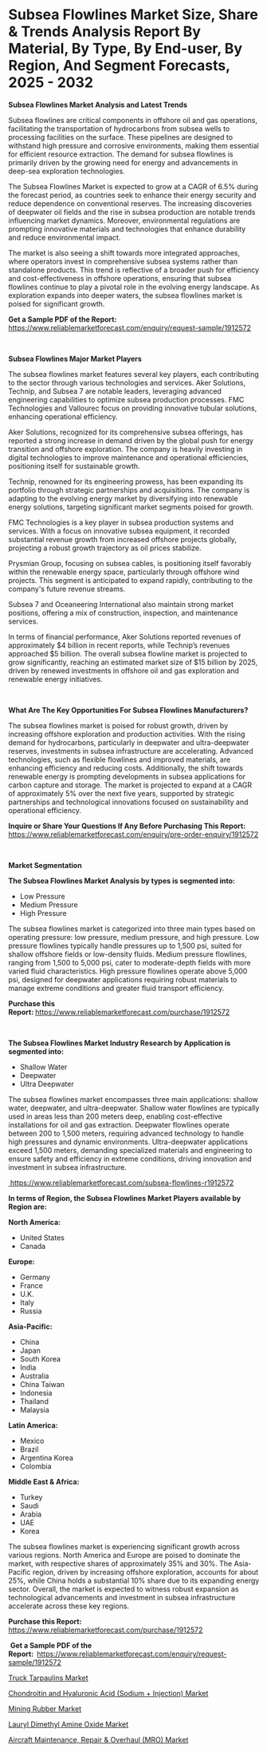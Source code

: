 <p><h1>Subsea Flowlines Market Size, Share & Trends Analysis Report By Material, By Type, By End-user, By Region, And Segment Forecasts, 2025 - 2032</h1></p><p><strong>Subsea Flowlines Market Analysis and Latest Trends</strong></p>
<p><p>Subsea flowlines are critical components in offshore oil and gas operations, facilitating the transportation of hydrocarbons from subsea wells to processing facilities on the surface. These pipelines are designed to withstand high pressure and corrosive environments, making them essential for efficient resource extraction. The demand for subsea flowlines is primarily driven by the growing need for energy and advancements in deep-sea exploration technologies.</p><p>The Subsea Flowlines Market is expected to grow at a CAGR of 6.5% during the forecast period, as countries seek to enhance their energy security and reduce dependence on conventional reserves. The increasing discoveries of deepwater oil fields and the rise in subsea production are notable trends influencing market dynamics. Moreover, environmental regulations are prompting innovative materials and technologies that enhance durability and reduce environmental impact. </p><p>The market is also seeing a shift towards more integrated approaches, where operators invest in comprehensive subsea systems rather than standalone products. This trend is reflective of a broader push for efficiency and cost-effectiveness in offshore operations, ensuring that subsea flowlines continue to play a pivotal role in the evolving energy landscape. As exploration expands into deeper waters, the subsea flowlines market is poised for significant growth.</p></p>
<p><strong>Get a Sample PDF of the Report:&nbsp;</strong> <a href="https://www.reliablemarketforecast.com/enquiry/request-sample/1912572?utm_campaign=1875&utm_medium=2&utm_source=Github&utm_content=ia&utm_term=31012025&utm_id=subsea-flowlines">https://www.reliablemarketforecast.com/enquiry/request-sample/1912572</a></p>
<p>&nbsp;</p>
<p><strong>Subsea Flowlines Major Market Players</strong></p>
<p><p>The subsea flowlines market features several key players, each contributing to the sector through various technologies and services. Aker Solutions, Technip, and Subsea 7 are notable leaders, leveraging advanced engineering capabilities to optimize subsea production processes. FMC Technologies and Vallourec focus on providing innovative tubular solutions, enhancing operational efficiency.</p><p>Aker Solutions, recognized for its comprehensive subsea offerings, has reported a strong increase in demand driven by the global push for energy transition and offshore exploration. The company is heavily investing in digital technologies to improve maintenance and operational efficiencies, positioning itself for sustainable growth. </p><p>Technip, renowned for its engineering prowess, has been expanding its portfolio through strategic partnerships and acquisitions. The company is adapting to the evolving energy market by diversifying into renewable energy solutions, targeting significant market segments poised for growth.</p><p>FMC Technologies is a key player in subsea production systems and services. With a focus on innovative subsea equipment, it recorded substantial revenue growth from increased offshore projects globally, projecting a robust growth trajectory as oil prices stabilize.</p><p>Prysmian Group, focusing on subsea cables, is positioning itself favorably within the renewable energy space, particularly through offshore wind projects. This segment is anticipated to expand rapidly, contributing to the company's future revenue streams.</p><p>Subsea 7 and Oceaneering International also maintain strong market positions, offering a mix of construction, inspection, and maintenance services.</p><p>In terms of financial performance, Aker Solutions reported revenues of approximately $4 billion in recent reports, while Technip’s revenues approached $5 billion. The overall subsea flowline market is projected to grow significantly, reaching an estimated market size of $15 billion by 2025, driven by renewed investments in offshore oil and gas exploration and renewable energy initiatives.</p></p>
<p>&nbsp;</p>
<p><strong>What Are The Key Opportunities For Subsea Flowlines Manufacturers?</strong></p>
<p><p>The subsea flowlines market is poised for robust growth, driven by increasing offshore exploration and production activities. With the rising demand for hydrocarbons, particularly in deepwater and ultra-deepwater reserves, investments in subsea infrastructure are accelerating. Advanced technologies, such as flexible flowlines and improved materials, are enhancing efficiency and reducing costs. Additionally, the shift towards renewable energy is prompting developments in subsea applications for carbon capture and storage. The market is projected to expand at a CAGR of approximately 5% over the next five years, supported by strategic partnerships and technological innovations focused on sustainability and operational efficiency.</p></p>
<p><strong>Inquire or Share Your Questions If Any Before Purchasing This Report:</strong> <a href="https://www.reliablemarketforecast.com/enquiry/pre-order-enquiry/1912572?utm_campaign=1875&utm_medium=2&utm_source=Github&utm_content=ia&utm_term=31012025&utm_id=subsea-flowlines">https://www.reliablemarketforecast.com/enquiry/pre-order-enquiry/1912572</a></p>
<p>&nbsp;</p>
<p><strong>Market Segmentation</strong></p>
<p><strong>The Subsea Flowlines Market Analysis by types is segmented into:</strong></p>
<p><ul><li>Low Pressure</li><li>Medium Pressure</li><li>High Pressure</li></ul></p>
<p><p>The subsea flowlines market is categorized into three main types based on operating pressure: low pressure, medium pressure, and high pressure. Low pressure flowlines typically handle pressures up to 1,500 psi, suited for shallow offshore fields or low-density fluids. Medium pressure flowlines, ranging from 1,500 to 5,000 psi, cater to moderate-depth fields with more varied fluid characteristics. High pressure flowlines operate above 5,000 psi, designed for deepwater applications requiring robust materials to manage extreme conditions and greater fluid transport efficiency.</p></p>
<p><strong>Purchase this Report:&nbsp;</strong><a href="https://www.reliablemarketforecast.com/purchase/1912572?utm_campaign=1875&utm_medium=2&utm_source=Github&utm_content=ia&utm_term=31012025&utm_id=subsea-flowlines">https://www.reliablemarketforecast.com/purchase/1912572</a></p>
<p>&nbsp;</p>
<p><strong>The Subsea Flowlines Market Industry Research by Application is segmented into:</strong></p>
<p><ul><li>Shallow Water</li><li>Deepwater</li><li>Ultra Deepwater</li></ul></p>
<p><p>The subsea flowlines market encompasses three main applications: shallow water, deepwater, and ultra-deepwater. Shallow water flowlines are typically used in areas less than 200 meters deep, enabling cost-effective installations for oil and gas extraction. Deepwater flowlines operate between 200 to 1,500 meters, requiring advanced technology to handle high pressures and dynamic environments. Ultra-deepwater applications exceed 1,500 meters, demanding specialized materials and engineering to ensure safety and efficiency in extreme conditions, driving innovation and investment in subsea infrastructure.</p></p>
<p><a href="https://www.reliablemarketforecast.com/subsea-flowlines-r1912572?utm_campaign=1875&utm_medium=2&utm_source=Github&utm_content=ia&utm_term=31012025&utm_id=subsea-flowlines">&nbsp;https://www.reliablemarketforecast.com/subsea-flowlines-r1912572</a></p>
<p><strong>In terms of Region, the Subsea Flowlines Market Players available by Region are:</strong></p>
<p>
    <p> <strong> North America: </strong>
        <ul>
            <li>United States</li>
            <li>Canada</li>
        </ul>
        </p> 
    <p> <strong> Europe: </strong>
        <ul>
            <li>Germany</li>
            <li>France</li>
            <li>U.K.</li>
            <li>Italy</li>
            <li>Russia</li>
        </ul>
        </p> 
    <p> <strong> Asia-Pacific: </strong>
        <ul>
            <li>China</li>
            <li>Japan</li>
            <li>South Korea</li>
            <li>India</li>
            <li>Australia</li>
            <li>China Taiwan</li>
            <li>Indonesia</li>
            <li>Thailand</li>
            <li>Malaysia</li>
        </ul>
        </p> 
    <p> <strong> Latin America: </strong>
        <ul>
            <li>Mexico</li>
            <li>Brazil</li>
            <li>Argentina Korea</li>
            <li>Colombia</li>
        </ul>
        </p> 
    <p> <strong> Middle East & Africa: </strong>
        <ul>
            <li>Turkey</li>
            <li>Saudi</li>
            <li>Arabia</li>
            <li>UAE</li>
            <li>Korea</li>
        </ul>
    </p>
    </p>
<p><p>The subsea flowlines market is experiencing significant growth across various regions. North America and Europe are poised to dominate the market, with respective shares of approximately 35% and 30%. The Asia-Pacific region, driven by increasing offshore exploration, accounts for about 25%, while China holds a substantial 10% share due to its expanding energy sector. Overall, the market is expected to witness robust expansion as technological advancements and investment in subsea infrastructure accelerate across these key regions.</p></p>
<p><strong>Purchase this Report: </strong><a href="https://www.reliablemarketforecast.com/purchase/1912572?utm_campaign=1875&utm_medium=2&utm_source=Github&utm_content=ia&utm_term=31012025&utm_id=subsea-flowlines">https://www.reliablemarketforecast.com/purchase/1912572</a></p>
<p>&nbsp;<strong>Get a Sample PDF of the Report:&nbsp;&nbsp;</strong><a href="https://www.reliablemarketforecast.com/enquiry/request-sample/1912572?utm_campaign=1875&utm_medium=2&utm_source=Github&utm_content=ia&utm_term=31012025&utm_id=subsea-flowlines">https://www.reliablemarketforecast.com/enquiry/request-sample/1912572</a></p>
<p><strong></strong></p>
<p><p><a href="https://github.com/rushanday/Market-Research-Report-List-1/blob/main/truck-tarpaulins-market.md?utm_campaign=1875&utm_medium=2&utm_source=Github&utm_content=ia&utm_term=31012025&utm_id=subsea-flowlines">Truck Tarpaulins Market</a></p><p><a href="https://www.linkedin.com/pulse/revenue-analysis-forecast-chondroitin-hyaluronic-acid-sodium-cziic?utm_campaign=1875&utm_medium=2&utm_source=Github&utm_content=ia&utm_term=31012025&utm_id=subsea-flowlines">Chondroitin and Hyaluronic Acid (Sodium + Injection) Market</a></p><p><a href="https://github.com/ziogaskangui96/Market-Research-Report-List-1/blob/main/mining-rubber-market.md?utm_campaign=1875&utm_medium=2&utm_source=Github&utm_content=ia&utm_term=31012025&utm_id=subsea-flowlines">Mining Rubber Market</a></p><p><a href="https://www.linkedin.com/pulse/detailed-market-research-lauryl-dimethyl-amine-oxide-analysis-4i20e?utm_campaign=1875&utm_medium=2&utm_source=Github&utm_content=ia&utm_term=31012025&utm_id=subsea-flowlines">Lauryl Dimethyl Amine Oxide Market</a></p><p><a href="https://www.linkedin.com/pulse/aircraft-maintenance-repair-overhaul-mro-market-size-insights-ofabc?utm_campaign=1875&utm_medium=2&utm_source=Github&utm_content=ia&utm_term=31012025&utm_id=subsea-flowlines">Aircraft Maintenance, Repair & Overhaul (MRO) Market</a></p></p>